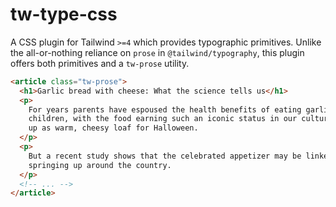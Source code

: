 # tw-type-css

A CSS plugin for Tailwind `>=4` which provides typographic primitives. Unlike the all-or-nothing reliance on `prose` in `@tailwind/typography`, this plugin offers both primitives and a `tw-prose` utility. 


```html
<article class="tw-prose">
  <h1>Garlic bread with cheese: What the science tells us</h1>
  <p>
    For years parents have espoused the health benefits of eating garlic bread with cheese to their
    children, with the food earning such an iconic status in our culture that kids will often dress
    up as warm, cheesy loaf for Halloween.
  </p>
  <p>
    But a recent study shows that the celebrated appetizer may be linked to a series of rabies cases
    springing up around the country.
  </p>
  <!-- ... -->
</article>
```